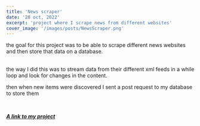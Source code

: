 ```yaml
---
title: 'News scraper'
date: '28 oct, 2022'
excerpt: 'project where I scrape news from different websites'
cover_image: '/images/posts/NewsScraper.png'
---
```


the goal for this project was to be able to scrape different news websites 
and then store that data on a database.

<br>
the way I did this was to stream data from their different xml feeds in a while loop
and look for changes in the content.

then when new items were discovered I sent a post request to my database to store them

<br>

***[A link to my project](https://github.com/snorresovold/newswars)***

<br>